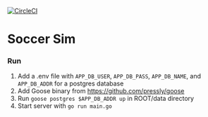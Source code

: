 [![CircleCI](https://circleci.com/gh/thebho/soccersim.svg?style=svg)](https://circleci.com/gh/thebho/soccersim)

# Soccer Sim
### Run
1. Add a .env file with `APP_DB_USER`, `APP_DB_PASS`, `APP_DB_NAME`, and `APP_DB_ADDR` for a postgres database
1. Add Goose binary from https://github.com/pressly/goose
1. Run `goose postgres $APP_DB_ADDR up` in ROOT/data directory
1. Start server with `go run main.go`
